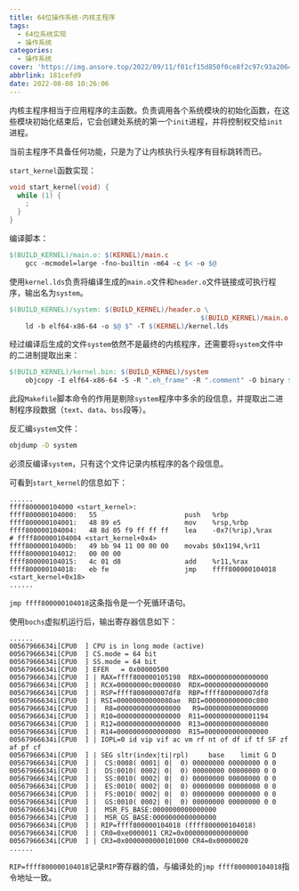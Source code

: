 ```yaml
---
title: 64位操作系统-内核主程序
tags:
  - 64位系统实现
  - 操作系统
categories:
  - 操作系统
cover: 'https://img.ansore.top/2022/09/11/f01cf15d850f0ce8f2c97c93a206411c8d3bf927.png'
abbrlink: 181cefd9
date: 2022-08-08 10:26:06
---
```



内核主程序相当于应用程序的主函数。负责调用各个系统模块的初始化函数，在这些模块初始化结束后，它会创建处系统的第一个`init`进程，并将控制权交给`init`进程。

当前主程序不具备任何功能，只是为了让内核执行头程序有目标跳转而已。

`start_kernel`函数实现：

```c
void start_kernel(void) {
  while (1) {
    ;
  }
}
```

编译脚本：

```makefile
$(BUILD_KERNEL)/main.o: $(KERNEL)/main.c
	gcc -mcmodel=large -fno-builtin -m64 -c $< -o $@
```

使用`kernel.lds`负责将编译生成的`main.o`文件和`header.o`文件链接成可执行程序，输出名为`system`。

```makefile
$(BUILD_KERNEL)/system: $(BUILD_KERNEL)/header.o \
								 				$(BUILD_KERNEL)/main.o
	ld -b elf64-x86-64 -o $@ $^ -T $(KERNEL)/kernel.lds
```

经过编译后生成的文件`system`依然不是最终的内核程序，还需要将`system`文件中的二进制提取出来：

```makefile
$(BUILD_KERNEL)/kernel.bin: $(BUILD_KERNEL)/system
	objcopy -I elf64-x86-64 -S -R ".eh_frame" -R ".comment" -O binary $< $@
```

此段`Makefile`脚本命令的作用是剔除`system`程序中多余的段信息，并提取出二进制程序段数据（`text`、`data`、`bss`段等）。

反汇编`system`文件：

```bash
objdump -D system
```

必须反编译`system`，只有这个文件记录内核程序的各个段信息。

可看到`start_kernel`的信息如下：

```
......
ffff800000104000 <start_kernel>:
ffff800000104000:	55                   	push   %rbp
ffff800000104001:	48 89 e5             	mov    %rsp,%rbp
ffff800000104004:	48 8d 05 f9 ff ff ff 	lea    -0x7(%rip),%rax        # ffff800000104004 <start_kernel+0x4>
ffff80000010400b:	49 bb 94 11 00 00 00 	movabs $0x1194,%r11
ffff800000104012:	00 00 00 
ffff800000104015:	4c 01 d8             	add    %r11,%rax
ffff800000104018:	eb fe                	jmp    ffff800000104018 <start_kernel+0x18>
......
```

`jmp ffff800000104018`这条指令是一个死循环语句。

使用`bochs`虚拟机运行后，输出寄存器信息如下：

```
......
00567966634i[CPU0  ] CPU is in long mode (active)
00567966634i[CPU0  ] CS.mode = 64 bit
00567966634i[CPU0  ] SS.mode = 64 bit
00567966634i[CPU0  ] EFER   = 0x00000500
00567966634i[CPU0  ] | RAX=ffff800000105198  RBX=0000000000000000
00567966634i[CPU0  ] | RCX=00000000c0000080  RDX=0000000000000000
00567966634i[CPU0  ] | RSP=ffff800000007df8  RBP=ffff800000007df8
00567966634i[CPU0  ] | RSI=00000000000080ae  RDI=000000000000c800
00567966634i[CPU0  ] |  R8=0000000000000000   R9=0000000000000000
00567966634i[CPU0  ] | R10=0000000000000000  R11=0000000000001194
00567966634i[CPU0  ] | R12=0000000000000000  R13=0000000000000000
00567966634i[CPU0  ] | R14=0000000000000000  R15=0000000000000000
00567966634i[CPU0  ] | IOPL=0 id vip vif ac vm rf nt of df if tf SF zf af pf cf
00567966634i[CPU0  ] | SEG sltr(index|ti|rpl)     base    limit G D
00567966634i[CPU0  ] |  CS:0008( 0001| 0|  0) 00000000 00000000 0 0
00567966634i[CPU0  ] |  DS:0010( 0002| 0|  0) 00000000 00000000 0 0
00567966634i[CPU0  ] |  SS:0010( 0002| 0|  0) 00000000 00000000 0 0
00567966634i[CPU0  ] |  ES:0010( 0002| 0|  0) 00000000 00000000 0 0
00567966634i[CPU0  ] |  FS:0010( 0002| 0|  0) 00000000 00000000 0 0
00567966634i[CPU0  ] |  GS:0010( 0002| 0|  0) 00000000 00000000 0 0
00567966634i[CPU0  ] |  MSR_FS_BASE:0000000000000000
00567966634i[CPU0  ] |  MSR_GS_BASE:0000000000000000
00567966634i[CPU0  ] | RIP=ffff800000104018 (ffff800000104018)
00567966634i[CPU0  ] | CR0=0xe0000011 CR2=0x0000000000000000
00567966634i[CPU0  ] | CR3=0x0000000000101000 CR4=0x00000020
......
```

`RIP=ffff800000104018`记录`RIP`寄存器的值，与编译处的`jmp ffff800000104018`指令地址一致。
